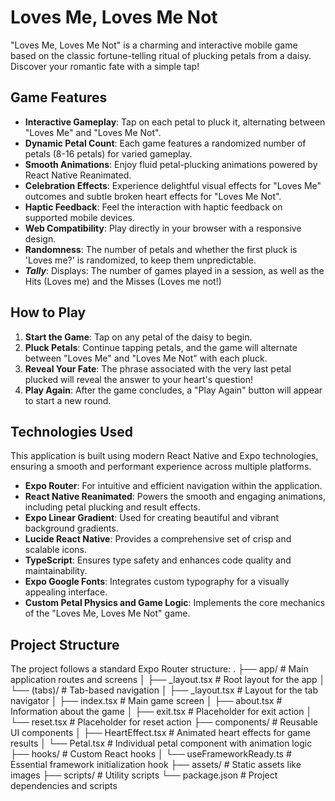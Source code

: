 # Loves Me, Loves Me Not

"Loves Me, Loves Me Not" is a charming and interactive mobile game based on the classic fortune-telling ritual of plucking petals from a daisy. Discover your romantic fate with a simple tap!

## Game Features

*   **Interactive Gameplay**: Tap on each petal to pluck it, alternating between "Loves Me" and "Loves Me Not".
*   **Dynamic Petal Count**: Each game features a randomized number of petals (8-16 petals) for varied gameplay.
*   **Smooth Animations**: Enjoy fluid petal-plucking animations powered by React Native Reanimated.
*   **Celebration Effects**: Experience delightful visual effects for "Loves Me" outcomes and subtle broken heart effects for "Loves Me Not".
*   **Haptic Feedback**: Feel the interaction with haptic feedback on supported mobile devices.
*   **Web Compatibility**: Play directly in your browser with a responsive design.
*   **Randomness**: The number of petals and whether the first pluck is 'Loves me?' is randomized, to keep them unpredictable.
*   ***Tally***: Displays: The number of games played in a session, as well as the Hits (Loves me) and the Misses (Loves me not!) 

## How to Play

1.  **Start the Game**: Tap on any petal of the daisy to begin.
2.  **Pluck Petals**: Continue tapping petals, and the game will alternate between "Loves Me" and "Loves Me Not" with each pluck.
3.  **Reveal Your Fate**: The phrase associated with the very last petal plucked will reveal the answer to your heart's question!
4.  **Play Again**: After the game concludes, a "Play Again" button will appear to start a new round.

## Technologies Used

This application is built using modern React Native and Expo technologies, ensuring a smooth and performant experience across multiple platforms.

*   **Expo Router**: For intuitive and efficient navigation within the application.
*   **React Native Reanimated**: Powers the smooth and engaging animations, including petal plucking and result effects.
*   **Expo Linear Gradient**: Used for creating beautiful and vibrant background gradients.
*   **Lucide React Native**: Provides a comprehensive set of crisp and scalable icons.
*   **TypeScript**: Ensures type safety and enhances code quality and maintainability.
*   **Expo Google Fonts**: Integrates custom typography for a visually appealing interface.
*   **Custom Petal Physics and Game Logic**: Implements the core mechanics of the "Loves Me, Loves Me Not" game.

## Project Structure

The project follows a standard Expo Router structure:
.
├── app/                  # Main application routes and screens
│   ├── _layout.tsx       # Root layout for the app
│   └── (tabs)/           # Tab-based navigation
│       ├── _layout.tsx   # Layout for the tab navigator
│       ├── index.tsx     # Main game screen
│       ├── about.tsx     # Information about the game
│       ├── exit.tsx      # Placeholder for exit action
│       └── reset.tsx     # Placeholder for reset action
├── components/           # Reusable UI components
│   ├── HeartEffect.tsx   # Animated heart effects for game results
│   └── Petal.tsx         # Individual petal component with animation logic
├── hooks/                # Custom React hooks
│   └── useFrameworkReady.ts # Essential framework initialization hook
├── assets/               # Static assets like images
├── scripts/              # Utility scripts
└── package.json          # Project dependencies and scripts

